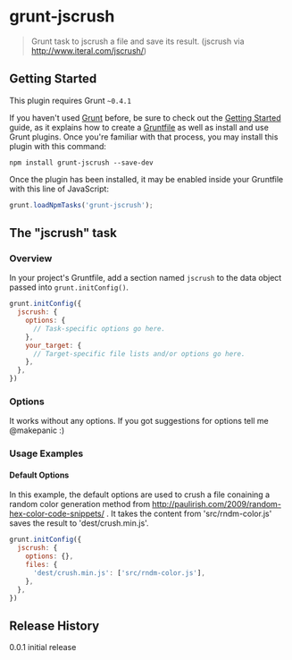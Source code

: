 # grunt-jscrush

> Grunt task to jscrush a file and save its result. (jscrush via http://www.iteral.com/jscrush/)

## Getting Started
This plugin requires Grunt `~0.4.1`

If you haven't used [Grunt](http://gruntjs.com/) before, be sure to check out the [Getting Started](http://gruntjs.com/getting-started) guide, as it explains how to create a [Gruntfile](http://gruntjs.com/sample-gruntfile) as well as install and use Grunt plugins. Once you're familiar with that process, you may install this plugin with this command:

```shell
npm install grunt-jscrush --save-dev
```

Once the plugin has been installed, it may be enabled inside your Gruntfile with this line of JavaScript:

```js
grunt.loadNpmTasks('grunt-jscrush');
```

## The "jscrush" task

### Overview
In your project's Gruntfile, add a section named `jscrush` to the data object passed into `grunt.initConfig()`.

```js
grunt.initConfig({
  jscrush: {
    options: {
      // Task-specific options go here.
    },
    your_target: {
      // Target-specific file lists and/or options go here.
    },
  },
})
```

### Options

It works without any options. If you got suggestions for options tell me @makepanic :)

### Usage Examples

#### Default Options
In this example, the default options are used to crush a file conaining a random color generation method from http://paulirish.com/2009/random-hex-color-code-snippets/ . 
It takes the content from 'src/rndm-color.js' saves the result to 'dest/crush.min.js'.

```js
grunt.initConfig({
  jscrush: {
    options: {},
    files: {
      'dest/crush.min.js': ['src/rndm-color.js'],
    },
  },
})
```

## Release History
0.0.1 initial release

